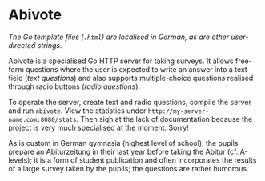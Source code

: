 Abivote
=======

*The Go template files (`.html`) are localised in German, as are other user-directed strings.*

Abivote is a specialised Go HTTP server for taking surveys. It allows free-form questions
where the user is expected to write an answer into a text field (*text questions*) and
also supports multiple-choice questions realised through radio buttons (*radio questions*).

To operate the server, create text and radio questions, compile the server and run `abivote`.
View the statistics under `http://my-server-name.com:8080/stats`. Then sigh at the lack of
documentation because the project is very much specialised at the moment. Sorry!

As is custom in German gymnasia (highest level of school), the pupils prepare an Abiturzeitung
in their last year before taking the Abitur (cf. A-levels); it is a form of student publication
and often incorporates the results of a large survey taken by the pupils; the questions are rather
humorous.

